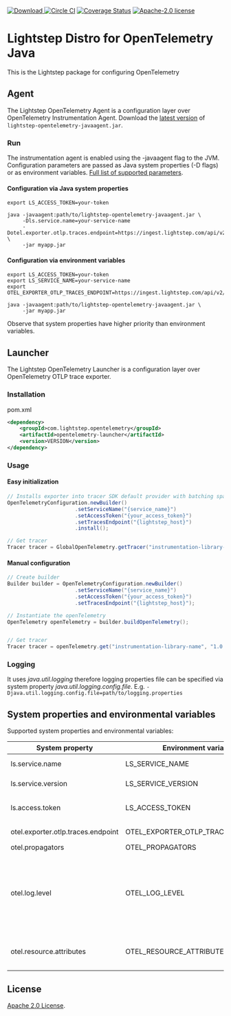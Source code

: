 [![Download](https://api.bintray.com/packages/lightstep/maven/otel-launcher-java/images/download.svg) ](https://bintray.com/lightstep/maven/otel-launcher-java) [![Circle CI](https://circleci.com/gh/lightstep/otel-launcher-java.svg?style=shield)](https://circleci.com/gh/lightstep/otel-launcher-java) [![Coverage Status](https://coveralls.io/repos/github/lightstep/otel-launcher-java/badge.svg)](https://coveralls.io/github/lightstep/otel-launcher-java) [![Apache-2.0 license](https://img.shields.io/badge/license-Apache%202.0-blue.svg)](https://opensource.org/licenses/Apache-2.0)

# Lightstep Distro for OpenTelemetry Java

This is the Lightstep package for configuring OpenTelemetry

## Agent
The Lightstep OpenTelemetry Agent is a configuration layer over OpenTelemetry Instrumentation Agent.
Download the [latest version](https://github.com/lightstep/otel-launcher-java/releases/latest/)
of `lightstep-opentelemetry-javaagent.jar`.

### Run

The instrumentation agent is enabled using the -javaagent flag to the JVM.
Configuration parameters are passed as Java system properties (-D flags) or 
as environment variables. [Full list of supported parameters](#system-properties-and-environmental-variables).

#### Configuration via Java system properties

```shell script
export LS_ACCESS_TOKEN=your-token

java -javaagent:path/to/lightstep-opentelemetry-javaagent.jar \
     -Dls.service.name=your-service-name
     -Dotel.exporter.otlp.traces.endpoint=https://ingest.lightstep.com/api/v2/otel/trace \
     -jar myapp.jar
```

#### Configuration via environment variables

```shell script
export LS_ACCESS_TOKEN=your-token
export LS_SERVICE_NAME=your-service-name
export OTEL_EXPORTER_OTLP_TRACES_ENDPOINT=https://ingest.lightstep.com/api/v2/otel/trace

java -javaagent:path/to/lightstep-opentelemetry-javaagent.jar \
     -jar myapp.jar
```

Observe that system properties have higher priority than environment variables.

## Launcher

The Lightstep OpenTelemetry Launcher is a configuration layer over OpenTelemetry OTLP trace exporter.

### Installation

pom.xml

```xml
<dependency>
    <groupId>com.lightstep.opentelemetry</groupId>
    <artifactId>opentelemetry-launcher</artifactId>
    <version>VERSION</version>
</dependency>
```

### Usage

#### Easy initialization

```java
// Installs exporter into tracer SDK default provider with batching span processor.
OpenTelemetryConfiguration.newBuilder()
                      .setServiceName("{service_name}")
                      .setAccessToken("{your_access_token}")
                      .setTracesEndpoint("{lightstep_host}")
                      .install();

// Get tracer
Tracer tracer = GlobalOpenTelemetry.getTracer("instrumentation-library-name", "1.0.0");
```

#### Manual configuration

```java
// Create builder
Builder builder = OpenTelemetryConfiguration.newBuilder()
                      .setServiceName("{service_name}")
                      .setAccessToken("{your_access_token}")
                      .setTracesEndpoint("{lightstep_host}");

// Instantiate the openTelemetry
OpenTelemetry openTelemetry = builder.buildOpenTelemetry();


// Get tracer
Tracer tracer = openTelemetry.get("instrumentation-library-name", "1.0.0");
```

### Logging

It uses _java.util.logging_ therefore logging properties file can be specified via system property 
_java.util.logging.config.file_. E.g. `-Djava.util.logging.config.file=path/to/logging.properties`

##  System properties and environmental variables
Supported system properties and environmental variables:

| System property                    | Environment variable             | Purpose                                                                           | Default              | 
|------------------------------------|----------------------------------|-----------------------------------------------------------------------------------|----------------------|       
| ls.service.name                    | LS_SERVICE_NAME                  | Service name                                                                      |                      |                        
| ls.service.version                 | LS_SERVICE_VERSION               | Service version                                                                   |                      |                        
| ls.access.token                    | LS_ACCESS_TOKEN                  | Token for Lightstep access                                                        |                      |                        
| otel.exporter.otlp.traces.endpoint | OTEL_EXPORTER_OTLP_TRACES_ENDPOINT      | Satellite URL                                                                     | https://ingest.lightstep.com/api/v2/otel/trace |
| otel.propagators                 | OTEL_PROPAGATORS                 | Propagator                                                                        | b3multi              |
| otel.log.level                   | OTEL_LOG_LEVEL                   | Log level for agent, to see more messages set to _debug_, to disable set to _off_ | info                 |
| otel.resource.attributes         | OTEL_RESOURCE_ATTRIBUTES         | Comma separated key-value pairs                                                   |                      |

## License

[Apache 2.0 License](./LICENSE).
